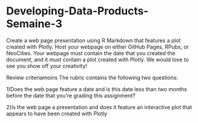 # Developing-Data-Products-Semaine-3
Create a web page presentation using R Markdown that features a plot created with Plotly. Host your webpage on either GitHub Pages, RPubs, or NeoCities. Your webpage must contain the date that you created the document, and it must contain a plot created with Plotly. We would love to see you show off your creativity!

Review criteriamoins 
The rubric contains the following two questions:

1)Does the web page feature a date and is this date less than two months before the date that you're grading this assignment?

2)Is the web page a presentation and does it feature an interactive plot that appears to have been created with Plotly
